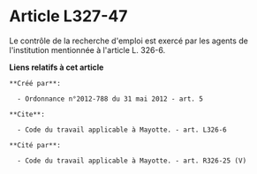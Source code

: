 # Article L327-47

Le contrôle de la recherche d'emploi est exercé par les agents de l'institution mentionnée à l'article L. 326-6.

**Liens relatifs à cet article**

	**Créé par**:

	  - Ordonnance n°2012-788 du 31 mai 2012 - art. 5

	**Cite**:

	  - Code du travail applicable à Mayotte. - art. L326-6

	**Cité par**:

	  - Code du travail applicable à Mayotte. - art. R326-25 (V)
